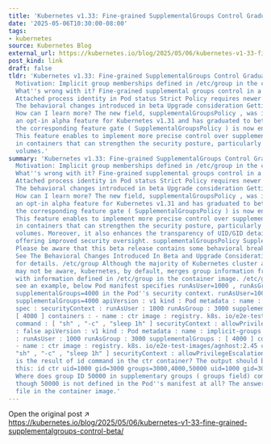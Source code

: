 ```yaml
---
title: 'Kubernetes v1.33: Fine-grained SupplementalGroups Control Graduates to Beta'
date: '2025-05-06T10:30:00-08:00'
tags:
- kubernetes
source: Kubernetes Blog
external_url: https://kubernetes.io/blog/2025/05/06/kubernetes-v1-33-fine-grained-supplementalgroups-control-beta/
post_kind: link
draft: false
tldr: 'Kubernetes v1.33: Fine-grained SupplementalGroups Control Graduates to Beta
  Motivation: Implicit group memberships defined in /etc/group in the container image
  What''s wrong with it? Fine-grained supplemental groups control in a Pod: supplementaryGroupsPolicy
  Attached process identity in Pod status Strict Policy requires newer CRI versions
  The behavioral changes introduced in beta Upgrade consideration Getting involved
  How can I learn more? The new field, supplementalGroupsPolicy , was introduced as
  an opt-in alpha feature for Kubernetes v1.31 and has graduated to beta in v1.33;
  the corresponding feature gate ( SupplementalGroupsPolicy ) is now enabled by default.
  This feature enables to implement more precise control over supplemental groups
  in containers that can strengthen the security posture, particularly in accessing
  volumes.'
summary: 'Kubernetes v1.33: Fine-grained SupplementalGroups Control Graduates to Beta
  Motivation: Implicit group memberships defined in /etc/group in the container image
  What''s wrong with it? Fine-grained supplemental groups control in a Pod: supplementaryGroupsPolicy
  Attached process identity in Pod status Strict Policy requires newer CRI versions
  The behavioral changes introduced in beta Upgrade consideration Getting involved
  How can I learn more? The new field, supplementalGroupsPolicy , was introduced as
  an opt-in alpha feature for Kubernetes v1.31 and has graduated to beta in v1.33;
  the corresponding feature gate ( SupplementalGroupsPolicy ) is now enabled by default.
  This feature enables to implement more precise control over supplemental groups
  in containers that can strengthen the security posture, particularly in accessing
  volumes. Moreover, it also enhances the transparency of UID/GID details in containers,
  offering improved security oversight. supplementalGroupsPolicy SupplementalGroupsPolicy
  Please be aware that this beta release contains some behavioral breaking change.
  See The Behavioral Changes Introduced In Beta and Upgrade Considerations sections
  for details. /etc/group Although the majority of Kubernetes cluster admins/users
  may not be aware, kubernetes, by default, merges group information from the Pod
  with information defined in /etc/group in the container image. /etc/group Let''s
  see an example, below Pod manifest specifies runAsUser=1000 , runAsGroup=3000 and
  supplementalGroups=4000 in the Pod''s security context. runAsUser=1000 runAsGroup=3000
  supplementalGroups=4000 apiVersion : v1 kind : Pod metadata : name : implicit-groups
  spec : securityContext : runAsUser : 1000 runAsGroup : 3000 supplementalGroups :
  [ 4000 ] containers : - name : ctr image : registry. k8s. io/e2e-test-images/agnhost:2.45
  command : [ "sh" , "-c" , "sleep 1h" ] securityContext : allowPrivilegeEscalation
  : false apiVersion : v1 kind : Pod metadata : name : implicit-groups spec : securityContext
  : runAsUser : 1000 runAsGroup : 3000 supplementalGroups : [ 4000 ] containers :
  - name : ctr image : registry. k8s. io/e2e-test-images/agnhost:2.45 command : [
  "sh" , "-c" , "sleep 1h" ] securityContext : allowPrivilegeEscalation : false What
  is the result of id command in the ctr container? The output should be similar to
  this: id ctr uid=1000 gid=3000 groups=3000,4000,50000 uid=1000 gid=3000 groups=3000,4000,50000
  Where does group ID 50000 in supplementary groups ( groups field) come from, even
  though 50000 is not defined in the Pod''s manifest at all? The answer is /etc/group
  file in the container image.'
---
```

Open the original post ↗ https://kubernetes.io/blog/2025/05/06/kubernetes-v1-33-fine-grained-supplementalgroups-control-beta/
